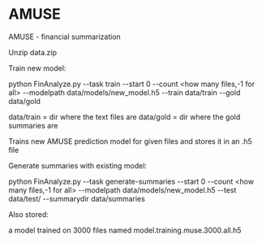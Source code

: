 # AMUSE
AMUSE - financial summarization

Unzip data.zip

Train new model:

 python FinAnalyze.py --task train --start 0 --count <how many files,-1 for all> --modelpath data/models/new_model.h5 --train data/train --gold data/gold

data/train = dir where the text files are
data/gold  = dir where the gold summaries are


Trains new AMUSE prediction model for given files and stores it in an .h5 file

Generate summaries with existing model:

  python FinAnalyze.py --task generate-summaries --start 0 --count <how many files,-1 for all> --modelpath data/models/new_model.h5 --test data/test/ --summarydir data/summaries
  
Also stored: 

a model trained on 3000 files named model.training.muse.3000.all.h5
